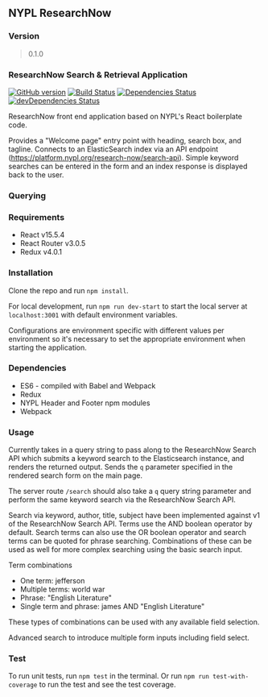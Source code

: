 ## NYPL ResearchNow

### Version
> 0.1.0

### ResearchNow Search & Retrieval Application
[![GitHub version](https://badge.fury.io/gh/NYPL%2Fsfr-bookfinder-front-end.svg)](https://badge.fury.io/gh/NYPL%2Fsfr-bookfinder-front-end)
[![Build Status](https://travis-ci.com/NYPL/sfr-bookfinder-front-end.svg?branch=development)](https://travis-ci.com/NYPL/sfr-bookfinder-front-end)
[![Dependencies Status](https://david-dm.org/NYPL/sfr-bookfinder-front-end/status.svg)](https://david-dm.org/NYPL/sfr-bookfinder-front-end)
[![devDependencies Status](https://david-dm.org/NYPL/sfr-bookfinder-front-end/dev-status.svg)](https://david-dm.org/NYPL/sfr-bookfinder-front-end?type=dev)

ResearchNow front end application based on NYPL's React boilerplate code.

Provides a "Welcome page" entry point with heading, search box, and tagline. Connects to an ElasticSearch index via an API endpoint (https://platform.nypl.org/research-now/search-api).
Simple keyword searches can be entered in the form and an index response is displayed back to
the user.

### Querying

### Requirements
- React v15.5.4
- React Router v3.0.5
- Redux v4.0.1

### Installation
Clone the repo and run `npm install`.

For local development, run `npm run dev-start` to start the local server at `localhost:3001` with
default environment variables.

Configurations are environment specific with different values per environment so it's necessary
to set the appropriate environment when starting the application.

### Dependencies

* ES6 - compiled with Babel and Webpack
* Redux
* NYPL Header and Footer npm modules
* Webpack

### Usage

Currently takes in a query string to pass along to the ResearchNow Search API which submits a keyword search to the Elasticsearch instance, and renders the returned output. Sends the `q` parameter specified in the rendered search form on the main page.

The server route `/search` should also take a `q` query string parameter and perform the same keyword search via the ResearchNow Search API.

Search via keyword, author, title, subject have been implemented against v1 of the ResearchNow Search API. Terms use the AND boolean operator by default. Search terms can also use the OR boolean operator and search terms can be quoted for phrase searching. Combinations of these can be used as well for more complex searching using the basic search input.

Term combinations
* One term: jefferson
* Multiple terms: world war
* Phrase: "English Literature"
* Single term and phrase: james AND "English Literature"

These types of combinations can be used with any available field selection.

Advanced search to introduce multiple form inputs including field select.

### Test

To run unit tests, run `npm test` in the terminal. Or run `npm run test-with-coverage` to run the test and see the test coverage.
